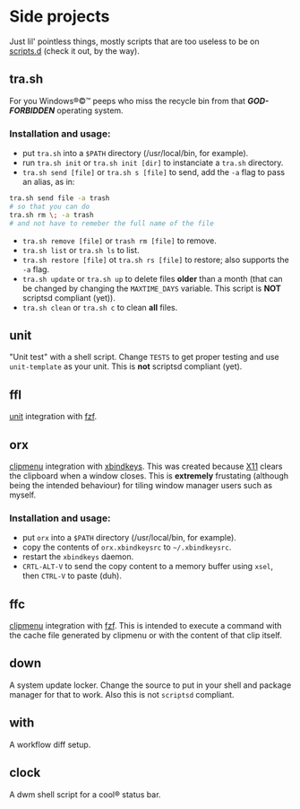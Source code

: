 # Side projects
Just lil' pointless things, mostly scripts that are too useless to be on [scripts.d](https://github.com/matthmr/scripts) (check it out, by the way).

## tra.sh
For you Windows®©™ peeps who miss the recycle bin from that ***GOD-FORBIDDEN*** operating system.
### Installation and usage:
- put `tra.sh` into a `$PATH` directory (/usr/local/bin, for example).
- run `tra.sh init` or `tra.sh init [dir]` to instanciate a `tra.sh` directory.
- `tra.sh send [file]` or `tra.sh s [file]` to send, add the `-a` flag to pass an alias, as in:
```sh
tra.sh send file -a trash
# so that you can do
tra.sh rm \; -a trash
# and not have to remeber the full name of the file
```
- `tra.sh remove [file]` or `trash rm [file]` to remove.
- `tra.sh list` or `tra.sh ls` to list.
- `tra.sh restore [file]` ot `tra.sh rs [file]` to restore; also supports the `-a` flag.
- `tra.sh update` or `tra.sh up` to delete files **older** than a month (that can be changed by changing the `MAXTIME_DAYS` variable. This script is **NOT** scriptsd compliant (yet)).
- `tra.sh clean` or `tra.sh c` to clean **all** files.


## unit
"Unit test" with a shell script. Change `TESTS` to get proper testing and use `unit-template` as your unit.
This is **not** scriptsd compliant (yet).

## ffl
[unit](#unit) integration with [fzf](https://github.com/junegunn/fzf).

## orx
[clipmenu](https://github.com/cdown/clipmenu) integration with [xbindkeys](git://git.savannah.nongnu.org/xbindkeys.git/).
This was created because [X11](https://x.org/wiki) clears the clipboard when a window closes. This is **extremely** frustating (although being the intended behaviour) for tiling window manager users such as myself.
### Installation and usage:
- put `orx` into a `$PATH` directory (/usr/local/bin, for example).
- copy the contents of `orx.xbindkeysrc` to `~/.xbindkeysrc`.
- restart the `xbindkeys` daemon.
- `CRTL-ALT-V` to send the copy content to a memory buffer using `xsel`, then `CTRL-V` to paste (duh).

## ffc
[clipmenu](https://github.com/cdown/clipmenu) integration with [fzf](https://github.com/junegunn/fzf).
This is intended to execute a command with the cache file generated by clipmenu or with the content of that clip itself.

## down
A system update locker. Change the source to put in your shell and package manager for that to work. Also this is not `scriptsd` compliant.

## with
A workflow diff setup.

## clock
A dwm shell script for a cool® status bar.
